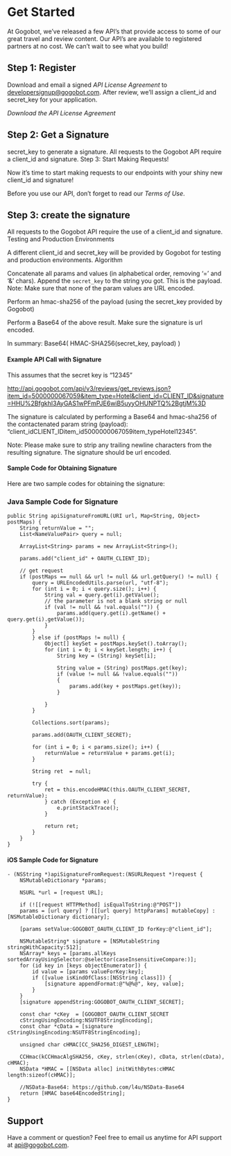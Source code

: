 # Get Started

At Gogobot, we’ve released a few API’s that provide access to some of our great travel and review content. Our API’s are available to registered partners at no cost. We can’t wait to see what you build!

## Step 1: Register

Download and email a signed *API License Agreement* to developersignup@gogobot.com. After review, we’ll assign a client_id and secret_key for your application.

*Download the API License Agreement*

## Step 2: Get a Signature

secret_key to generate a signature. All requests to the Gogobot API require a client_id and signature.
Step 3: Start Making Requests!

Now it’s time to start making requests to our endpoints with your shiny new client_id and signature!

Before you use our API, don’t forget to read our *Terms of Use*.

## Step 3: create the signature
All requests to the Gogobot API require the use of a client_id and signature.
Testing and Production Environments

A different client_id and secret_key will be provided by Gogobot for testing and production environments.
Algorithm

Concatenate all params and values (in alphabetical order, removing ‘=’ and ‘&’ chars). Append the `secret_key` to the string you got. This is the payload. Note: Make sure that none of the param values are URL encoded.

Perform an hmac-sha256 of the payload (using the secret_key provided by Gogobot)

Perform a Base64 of the above result. Make sure the signature is url encoded.

In summary: Base64( HMAC-SHA256(secret_key, payload) )

#### Example API Call with Signature
This assumes that the secret key is “12345”

http://api.gogobot.com/api/v3/reviews/get_reviews.json?item_id=5000000067059&item_type=Hotel&client_id=CLIENT_ID&signature=HHU%2BfgkhI3AyGAS1wPFmPJE6wiB5uyyOHUNPTQ%2BgtjM%3D

The signature is calculated by performing a Base64 and hmac-sha256 of the contactenated param string (payload): “client_idCLIENT_IDitem_id5000000067059item_typeHotel12345”.

Note: Please make sure to strip any trailing newline characters from the resulting signature. The signature should be url encoded.

#### Sample Code for Obtaining Signature
Here are two sample codes for obtaining the signature:

### Java Sample Code for Signature

	public String apiSignatureFromURL(URI url, Map<String, Object> postMaps) {
		String returnValue = "";
		List<NameValuePair> query = null;

		ArrayList<String> params = new ArrayList<String>();

		params.add("client_id" + OAUTH_CLIENT_ID);

		// get request
		if (postMaps == null && url != null && url.getQuery() != null) {
			query = URLEncodedUtils.parse(url, "utf-8");
			for (int i = 0; i < query.size(); i++) {
				String val = query.get(i).getValue();
				// the parameter is not a blank string or null
				if (val != null && !val.equals("")) {
					params.add(query.get(i).getName() + query.get(i).getValue());
				}
			}
			} else if (postMaps != null) {
				Object[] keySet = postMaps.keySet().toArray();
				for (int i = 0; i < keySet.length; i++) {
					String key = (String) keySet[i];

					String value = (String) postMaps.get(key);
					if (value != null && !value.equals("")) 
					{
						params.add(key + postMaps.get(key));
					}
				
				}
			}

			Collections.sort(params);

			params.add(OAUTH_CLIENT_SECRET);

			for (int i = 0; i < params.size(); i++) {
				returnValue = returnValue + params.get(i);
			}

			String ret	= null;
		
			try {
				ret	= this.encodeHMAC(this.OAUTH_CLIENT_SECRET, returnValue);
				} catch (Exception e) {
					e.printStackTrace();
				}
		
				return ret;
			}
		}
	}


#### iOS Sample Code for Signature

	- (NSString *)apiSignatureFromRequest:(NSURLRequest *)request {
		NSMutableDictionary *params;
	
		NSURL *url = [request URL];
    
		if (![[request HTTPMethod] isEqualToString:@"POST"])
		params = [url query] ? [[[url query] httpParams] mutableCopy] : [NSMutableDictionary dictionary];
	
		[params setValue:GOGOBOT_OAUTH_CLIENT_ID forKey:@"client_id"];
    	
		NSMutableString* signature = [NSMutableString stringWithCapacity:512];
		NSArray* keys = [params.allKeys sortedArrayUsingSelector:@selector(caseInsensitiveCompare:)];
		for (id key in [keys objectEnumerator]) {
			id value = [params valueForKey:key];
			if ([value isKindOfClass:[NSString class]]) {
				[signature appendFormat:@"%@%@", key, value];
			}
		}
		[signature appendString:GOGOBOT_OAUTH_CLIENT_SECRET];
	
		const char *cKey  = [GOGOBOT_OAUTH_CLIENT_SECRET     
		cStringUsingEncoding:NSUTF8StringEncoding];
		const char *cData = [signature cStringUsingEncoding:NSUTF8StringEncoding];

		unsigned char cHMAC[CC_SHA256_DIGEST_LENGTH];
    
		CCHmac(kCCHmacAlgSHA256, cKey, strlen(cKey), cData, strlen(cData), cHMAC);
		NSData *HMAC = [[NSData alloc] initWithBytes:cHMAC length:sizeof(cHMAC)];

		//NSData-Base64: https://github.com/l4u/NSData-Base64
		return [HMAC base64EncodedString];
	}
	
## Support

Have a comment or question? Feel free to email us anytime for API support at api@gogobot.com.
